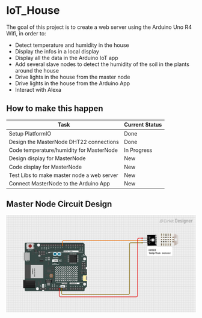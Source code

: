 # IoT_House

The goal of this project is to create a web server using the Arduino Uno R4 Wifi, in order to:
- Detect temperature and humidity in the house
- Display the infos in a local display
- Display all the data in the Arduino IoT app
- Add several slave nodes to detect the humidity of the soil in the plants around the house
- Drive lights in the house from the master node
- Drive lights in the house from the Arduino App
- Interact with Alexa

## How to make this happen

| Task                                        | Current Status |
|---------------------------------------------|----------------|
| Setup PlatformIO                            | Done           |
| Design the MasterNode DHT22 connections     | Done           |
| Code temperature/humidity for MasterNode    | In Progress    |
| Design display for MasterNode               | New            |
| Code display for MasterNode                 | New            |
| Test Libs to make master node a web server  | New            |           
| Connect MasterNode to the Arduino App       | New            |   


## Master Node Circuit Design

![master_node_design](misc\circuit_design\master_node_design.png)